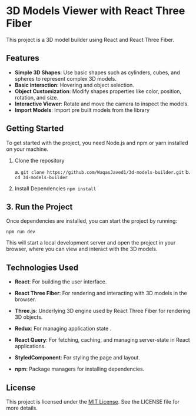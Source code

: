# 3D Models Viewer with React Three Fiber

This project is a 3D model builder using React and React Three Fiber.

## Features

- **Simple 3D Shapes**: Use basic shapes such as cylinders, cubes, and spheres to represent complex 3D models.
- **Basic interaction**: Hovering and object selection.
- **Object Customization**: Modify shapes properties like color, position, rotation, and size.
- **Interactive Viewer**: Rotate and move the camera to inspect the models.
- **Import Models**: Import pre built models from the library

## Getting Started

To get started with the project, you need Node.js and npm or yarn installed on your machine.

1. Clone the repository

   a. `git clone https://github.com/WaqasJaved1/3d-models-builder.git`
   b. `cd 3d-models-builder`

2. Install Dependencies
   `npm install`

## 3. Run the Project

Once dependencies are installed, you can start the project by running:

`npm run dev`

This will start a local development server and open the project in your browser, where you can view and interact with the 3D models.

## Technologies Used

- **React**: For building the user interface.

- **React Three Fiber**: For rendering and interacting with 3D models in the browser.

- **Three.js**: Underlying 3D engine used by React Three Fiber for rendering 3D objects.

- **Redux**: For managing application state .

- **React Query**: For fetching, caching, and managing server-state in React applications.

- **StyledComponent**: For styling the page and layout.

- **npm**: Package managers for installing dependencies.

## License

This project is licensed under the [MIT License](https://opensource.org/licenses/MIT). See the LICENSE file for more details.
